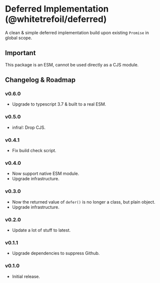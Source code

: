 Deferred Implementation (@whitetrefoil/deferred)
==================================================

A clean & simple deferred implementation build upon existing `Promise` in global scope.

Important
---------

This package is an ESM, cannot be used directly as a CJS module.

Changelog & Roadmap
-------------------

### v0.6.0

* Upgrade to typescript 3.7 & built to a real ESM.

### v0.5.0

* infra!: Drop CJS.

### v0.4.1

* Fix build check script.

### v0.4.0

* Now support native ESM module.
* Upgrade infrastructure.

### v0.3.0

* Now the returned value of `defer()` is no longer a class, but plain object.
* Upgrade infrastructure.

### v0.2.0

* Update a lot of stuff to latest.

### v0.1.1

* Upgrade dependencies to suppress Github.

### v0.1.0

* Initial release.
